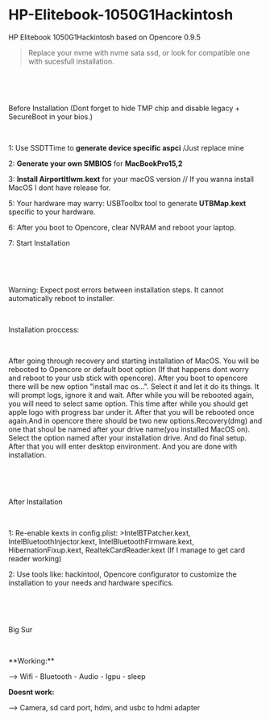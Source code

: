 # HP-Elitebook-1050G1Hackintosh
HP Elitebook 1050G1Hackintosh based on Opencore 0.9.5
>Replace your nvme with nvme sata ssd, or look for compatible one with sucesfull installation.
<p>&nbsp;</p>
<p>&nbsp;</p>
Before Installation
(Dont forget to hide TMP chip and disable legacy + SecureBoot in your bios.)
<p>&nbsp;</p>

1: Use SSDTTime to **generate device specific aspci** /Just replace mine

2: **Generate your own SMBIOS** for **MacBookPro15,2**

3: **Install AirportItlwm.kext** for your macOS version // If you wanna install MacOS I dont have release for.

5: Your hardware may warry: USBToolbx tool to generate **UTBMap.kext** specific to your hardware.

6: After you boot to Opencore, clear NVRAM and reboot your laptop.

7: Start Installation
<p>&nbsp;</p>
<p>&nbsp;</p>
Warning: Expect post errors between installation steps.
It cannot automatically reboot to installer. 
<p>&nbsp;</p>
Installation proccess:
<p>&nbsp;</p>
After going through recovery and starting installation of MacOS. You will be rebooted to Opencore or default boot option (If that happens dont worry and reboot to your usb stick with opencore).
After you boot to opencore there will be new option  "install mac os...". Select it and let it do its things. It will prompt logs, ignore it and wait. After while you will be rebooted again, you will need to select same option. This time after while you should get apple logo with progress bar under it.
After that you will be rebooted once again.And in opencore there should be two new options.Recovery(dmg) and one that shoul be named after your drive name(you installed MacOS on). 
Select the option named after your installation drive. And do final setup. After that you will enter desktop environment. And you are done with installation.
<p>&nbsp;</p>
<p>&nbsp;</p>
After Installation
<p>&nbsp;</p>
1: Re-enable kexts in config.plist:
>IntelBTPatcher.kext, IntelBluetoothInjector.kext, IntelBluetoothFirmware.kext, HibernationFixup.kext, RealtekCardReader.kext (If I manage to get card reader working)

2: Use tools like: hackintool, Opencore configurator to customize the installation to your needs and hardware specifics.
<p>&nbsp;</p>
<p>&nbsp;</p>
Big Sur
<p>&nbsp;</p>
**Working:**

--> Wifi - Bluetooth - Audio - Igpu - sleep

**Doesnt work:**

--> Camera, sd card port, hdmi, and usbc to hdmi adapter



